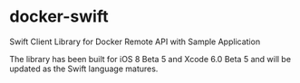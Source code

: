 # docker-swift

Swift Client Library for Docker Remote API with Sample Application

The library has been built for iOS 8 Beta 5 and Xcode 6.0 Beta 5 and will be updated as the Swift language matures.

